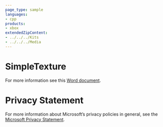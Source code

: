 ```yaml
---
page_type: sample
languages:
- cpp
products:
- xbox
extendedZipContent:
- ../../../Kits
- ../../../Media
---
```

# SimpleTexture
For more information see this [Word document](Readme.docx).
# Privacy Statement
For more information about Microsoft’s privacy policies in general, see the [Microsoft Privacy Statement](https://privacy.microsoft.com/en-us/privacystatement/).
